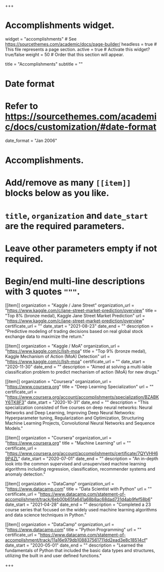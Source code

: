 +++
# Accomplishments widget.
widget = "accomplishments"  # See https://sourcethemes.com/academic/docs/page-builder/
headless = true  # This file represents a page section.
active = true  # Activate this widget? true/false
weight = 50  # Order that this section will appear.

title = "Accomplish&shy;ments"
subtitle = ""

# Date format
#   Refer to https://sourcethemes.com/academic/docs/customization/#date-format
date_format = "Jan 2006"

# Accomplishments.
#   Add/remove as many `[[item]]` blocks below as you like.
#   `title`, `organization` and `date_start` are the required parameters.
#   Leave other parameters empty if not required.
#   Begin/end multi-line descriptions with 3 quotes `"""`.


[[item]]
  organization = "Kaggle / Jane Street"
  organization_url = "https://www.kaggle.com/c/jane-street-market-prediction/overview"
  title = "Top 8% (bronze medal), Kaggle Jane Street Market Prediction"
  url = "https://www.kaggle.com/c/jane-street-market-prediction/overview"
  certificate_url = ""
  date_start = "2021-08-23"
  date_end = ""
  description = "Predictive modeling of trading decisions based on real global stock exchange data to maximize the return."

[[item]]
  organization = "Kaggle / MoA"
  organization_url = "https://www.kaggle.com/c/lish-moa"
  title = "Top 9% (bronze medal), Kaggle Mechanism of Action (MoA) Detection"
  url = "https://www.kaggle.com/c/lish-moa"
  certificate_url = ""
  date_start = "2020-11-30"
  date_end = ""
  description = "Aimed at solving a multi-lable classification problem to predict mechanism of action (MoA) for new drugs."

[[item]]
  organization = "Coursera"
  organization_url = "https://www.coursera.org"
  title = "Deep Learning Specialization"
  url = ""
  certificate_url = "https://www.coursera.org/account/accomplishments/specialization/BZABKY6TK8F3"
  date_start = "2020-10-31"
  date_end = ""
  description = "This specialization consisted of five courses on deep neural networks: Neural Networks and Deep Learning, Improving Deep Neural Networks: Hyperparameter tuning, Regularization and Optimization, Structuring Machine Learning Projects, Convolutional Neural Networks and Sequence Models."

[[item]]
  organization = "Coursera"
  organization_url = "https://www.coursera.org"
  title = "Machine Learning"
  url = ""
  certificate_url = "https://www.coursera.org/account/accomplishments/certificate/7QYVHH69P4ZL"
  date_start = "2020-07-01"
  date_end = ""
  description = "An in-depth look into the common supervised and unsupervised machine learning algorithms including regression, classification, recommender systems and anomaly detection."
  
 
 [[item]]
  organization = "DataCamp"
  organization_url = "https://www.datacamp.com"
  title = "Data Scientist with Python"
  url = ""
  certificate_url = "https://www.datacamp.com/statement-of-accomplishment/track/6eb00b65fa641a68b8ac68dad731d4ab9fef58b6"
  date_start = "2021-04-28"
  date_end = ""
  description = "Completed a 23 course series that focused on the widely used machine learning algorithms and data science techniques in Python."
 
 [[item]]
  organization = "DataCamp"
  organization_url = "https://www.datacamp.com"
  title = "Python Programming"
  url = ""
  certificate_url = "https://www.datacamp.com/statement-of-accomplishment/track/11a16e979db108837561711dd2ead3e8c18514cf"
  date_start = "2020-05-01"
  date_end = ""
  description = "Learned the fundamentals of Python that included the basic data types and structures, utilizing the built in and user defined functions."
  
  
+++
